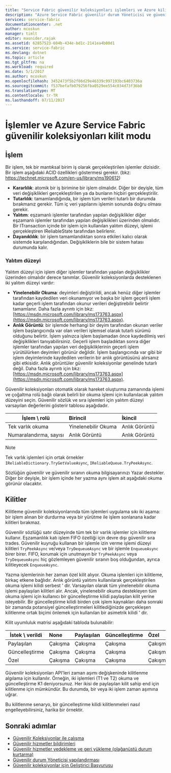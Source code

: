 ```yaml
---
title: "Service Fabric güvenilir koleksiyonları işlemleri ve Azure kilit modu | Microsoft Docs"
description: "Azure Service Fabric güvenilir durum Yöneticisi ve güvenilir koleksiyonları işlemleri ve kilitleme."
services: service-fabric
documentationcenter: .net
author: mcoskun
manager: timlt
editor: masnider,rajak
ms.assetid: 62857523-604b-434e-bd1c-2141ea4b00d1
ms.service: service-fabric
ms.devlang: dotnet
ms.topic: article
ms.tgt_pltfrm: na
ms.workload: required
ms.date: 5/1/2017
ms.author: mcoskun
ms.openlocfilehash: 3452473f5b2f86d29e46339c997193bc6403736a
ms.sourcegitcommit: f537befafb079256fba0529ee554c034d73f36b0
ms.translationtype: MT
ms.contentlocale: tr-TR
ms.lasthandoff: 07/11/2017
---
```

# <a name="transactions-and-lock-modes-in-azure-service-fabric-reliable-collections"></a>İşlemler ve Azure Service Fabric güvenilir koleksiyonları kilit modu

## <a name="transaction"></a>İşlem
Bir işlem, tek bir mantıksal birim iş olarak gerçekleştirilen işlemler dizisidir.
Bir işlem aşağıdaki ACID özellikleri göstermesi gerekir. (bkz: https://technet.microsoft.com/en-us/library/ms190612)
* **Kararlılık**: atomik bir iş birimine bir işlem olmalıdır. Diğer bir deyişle, tüm veri değişiklikleri gerçekleştirilen ya da bunların hiçbiri gerçekleştirilir.
* **Tutarlılık**: tamamlandığında, bir işlem tüm verileri tutarlı bir durumda bırakmanız gerekir. Tüm iç veri yapılarını işlemin sonunda doğru olması gerekir.
* **Yalıtım**: eşzamanlı işlemler tarafından yapılan değişiklikler diğer eşzamanlı işlemler tarafından yapılan değişiklikleri üzerinden olmalıdır. Bir ITransaction içinde bir işlem için kullanılan yalıtım düzeyi, işlemi gerçekleştiren IReliableState tarafından belirlenir.
* **Dayanıklılık**: bir işlem tamamlandıktan sonra etkileri kalıcı olarak sistemde karşılandığından. Değişikliklerin bile bir sistem hatası durumunda kalır.

### <a name="isolation-levels"></a>Yalıtım düzeyi
Yalıtım düzeyi için işlem diğer işlemler tarafından yapılan değişiklikler üzerinden olmalıdır derece tanımlar.
Güvenilir koleksiyonlarda desteklenen iki yalıtım düzeyi vardır:

* **Yinelenebilir Okuma**: deyimleri değiştirildi, ancak henüz diğer işlemler tarafından kaydedilen veri okunamıyor ve başka bir işlem geçerli işlem kadar geçerli işlem tarafından okunur verileri değiştirebilir belirtir tamamlanır. Daha fazla ayrıntı için bkz: [https://msdn.microsoft.com/library/ms173763.aspx](https://msdn.microsoft.com/library/ms173763.aspx).
* **Anlık Görüntü**: bir işlemde herhangi bir deyim tarafından okunan veriler işlem başlangıcında var olan verileri işlemsel olarak tutarlı sürümü olduğunu belirtir.
  İşlem yalnızca işlem başlamadan önce kaydedilmiş veri değişiklikleri tanıyabilirsiniz.
  Geçerli işlem başladıktan sonra diğer işlemler tarafından yapılan veri değişikliklerinin geçerli işlem yürütülürken deyimleri görünür değildir.
  İşlem başlangıcında var gibi bir işlem deyimlerinde kaydedilen verilerin bir anlık görüntüsünü alırsanız gibi etkisidir.
  Anlık görüntüler güvenilir koleksiyonlar genelinde tutarlı değil.
  Daha fazla ayrıntı için bkz: [https://msdn.microsoft.com/library/ms173763.aspx](https://msdn.microsoft.com/library/ms173763.aspx).

Güvenilir koleksiyonları otomatik olarak hareket oluşturma zamanında işlemi ve çoğaltma rolü bağlı olarak belirli bir okuma işlemi için kullanılacak yalıtım düzeyini seçin.
Güvenilir sözlük ve sıra işlemleri için yalıtım düzeyi varsayılan değerlerini gösterir tablosu aşağıdadır.

| İşlem \ rolü | Birincil | İkincil |
| --- |:--- |:--- |
| Tek varlık okuma |Yinelenebilir Okuma |Anlık Görüntü |
| Numaralandırma, sayısı |Anlık Görüntü |Anlık Görüntü |

> [!NOTE]
> Tek varlık işlemleri için ortak örnekler `IReliableDictionary.TryGetValueAsync`, `IReliableQueue.TryPeekAsync`.
> 

Sözlüğün güvenilir ve güvenilir sıranın okuma bilgisayarınızı Yazar destekler.
Diğer bir deyişle, bir işlem içinde her yazma aynı işlem ait aşağıdaki okuma görünür olacaktır.

## <a name="locks"></a>Kilitler
Kilitleme güvenilir koleksiyonlarında tüm işlemleri uygulama sıkı iki aşama: bir işlem alınan bir durdurma veya bir yürütme ile işlem sonlanana kadar kilitleri bırakmaz.

Güvenilir sözlüğü satır düzeyinde tüm tek bir varlık işlemler için kilitleme kullanır.
Eşzamanlılık katı işlem FIFO özelliği için devre dışı güvenilir sıra trades.
Güvenilir kuyruğu kullanan bir işlemle izin verme işlemi düzeyi kilitleri `TryPeekAsync` ve/veya `TryDequeueAsync` ve bir işlemle `EnqueueAsync` birer birer.
FIFO, korumak için unutmayın bir `TryPeekAsync` veya `TryDequeueAsync` hiç gözlemleyen güvenilir sıranın boş olduğundan, ayrıca kilitleyecek `EnqueueAsync`.

Yazma işlemlerinin her zaman özel kilit alıyor.
Okuma işlemleri için kilitleme, birkaç etkene bağlıdır.
Anlık görüntü yalıtımı kullanılarak gerçekleştirilen okuma işlemi kilidi serbest ' dir.
Varsayılan olarak tüm yinelenebilir okuma işlemi paylaşılan kilitleri alır.
Ancak, yinelenebilir okuma destekleyen tüm okuma işlemi için kullanıcı bir güncelleştirme kilidi paylaşılan kilit yerine isteyebilir.
Bir güncelleştirme kilidi birden çok işlem kaynakları daha sonraki bir zamanda potansiyel güncelleştirmeleri kilitlediğinizde gerçekleşen kilitlenme ortak biçimi önlemek için kullanılan bir asimetrik kilidi ' dir.

Kilit uyumluluk matrisi aşağıdaki tabloda bulunabilir:

| İstek \ verildi | None | Paylaşılan | Güncelleştirme | Özel |
| --- |:--- |:--- |:--- |:--- |
| Paylaşılan |Çakışma |Çakışma |Çakışma |Çakışma |
| Güncelleştirme |Çakışma |Çakışma |Çakışma |Çakışma |
| Özel |Çakışma |Çakışma |Çakışma |Çakışma |

Güvenilir koleksiyonları API'leri zaman aşımı değişkeninde kilitlenme algılama için kullanılır.
Örneğin, iki işlemleri (T1 ve T2) okuma ve güncelleştirme K1 deniyorsunuz.
Her ikisi de paylaşılan kilit sahip end için kilitlenme için mümkündür.
Bu durumda, bir veya iki işlem zaman aşımına uğrar.

Bu kilitlenme senaryo, bir güncelleştirme kilidi kilitlenmeleri nasıl engelleyebilirsiniz, harika bir örnektir.

## <a name="next-steps"></a>Sonraki adımlar
* [Güvenilir Koleksiyonlar ile çalışma](service-fabric-work-with-reliable-collections.md)
* [Güvenilir hizmetler bildirimleri](service-fabric-reliable-services-notifications.md)
* [Güvenilir hizmetler yedekleme ve geri yükleme (olağanüstü durum kurtarma)](service-fabric-reliable-services-backup-restore.md)
* [Güvenilir durum Yöneticisi yapılandırması](service-fabric-reliable-services-configuration.md)
* [Güvenilir koleksiyonlar için Geliştirici Başvurusu](https://msdn.microsoft.com/library/azure/microsoft.servicefabric.data.collections.aspx)

